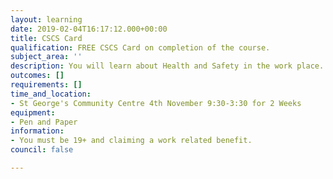 ```yaml
---
layout: learning
date: 2019-02-04T16:17:12.000+00:00
title: CSCS Card
qualification: FREE CSCS Card on completion of the course.
subject_area: ''
description: You will learn about Health and Safety in the work place.
outcomes: []
requirements: []
time_and_location:
- St George's Community Centre 4th November 9:30-3:30 for 2 Weeks
equipment:
- Pen and Paper
information:
- You must be 19+ and claiming a work related benefit.
council: false

---
```

